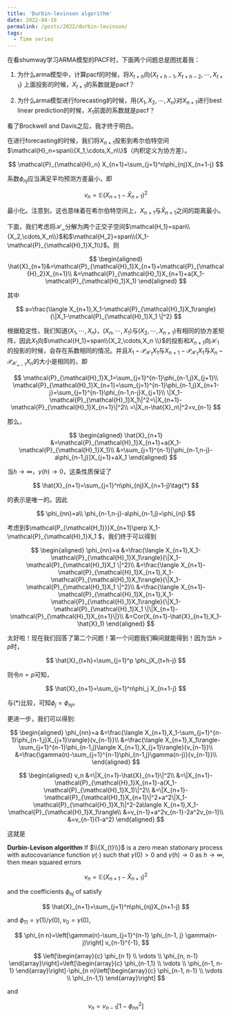 ```yaml
---
title: 'Durbin-levinson algorithm'
date: 2022-04-16
permalink: /posts/2022/durbin-levinson/
tags:
  - Time series
---
```


在看shumway学习ARMA模型的PACF时，下面两个问题总是困扰着我：

1. 为什么arma模型中，计算pacf的时候，将$X_{t+h}$向$\{X_{t+h-1},X_{t+h-2},\cdots,X_{t+1}\}$ 上面投影的时候，$X_{t+1}$的系数就是pacf？

2. 为什么arma模型进行forecasting的时候，用$\{X_1,X_2,\cdots, X_{n}\}$对$X_{n+1}$进行best linear prediction的时候，$X_1$前面的系数就是pacf？

看了Brockwell and Davis之后，我才终于明白。

在进行forecasting的时候，我们将$X_{n+1}$投影到希尔伯特空间$\mathcal{H}_n=span\\{X_1,\cdots,X_n\\}$（内积定义为协方差）。

$$
\mathcal{P}_{\mathcal{H}_n}
X_{n+1}=\sum_{j=1}^n\phi_{nj}X_{n+1-j}
$$

系数$\phi_{nj}$应当满足平均预测方差最小，即

$$
v_n=\mathbb{E}(X_{n+1}-\hat{X}_{n+1})^2
$$

最小化。注意到，这也意味着在希尔伯特空间上，$X_{n+1}$与$\hat{X}_{n+1}$之间的距离最小。

下面，我们考虑将$\mathcal{H_n}$分解为两个正交子空间$\mathcal{H_1}=span\\{X_2,\cdots,X_n\\}$和$\mathcal{H_2}=span\\{X_1-\mathcal{P}_{\mathcal{H}_1}X_1\\}$。则

$$
\begin{aligned}
\hat{X}_{n+1}&=\mathcal{P}_{\mathcal{H}_1}X_{n+1}+\mathcal{P}_{\mathcal{H}_2}X_{n+1}\\
&=\mathcal{P}_{\mathcal{H}_1}X_{n+1}+a(X_1-\mathcal{P}_{\mathcal{H}_1}X_1)
\end{aligned}
$$

其中

$$
a=\frac{\langle X_{n+1},X_1-\mathcal{P}_{\mathcal{H}_1}X_1\rangle}{\|X_1-\mathcal{P}_{\mathcal{H}_1}X_1 \|^2}
$$

根据稳定性，我们知道$(X_1,\cdots,X_{n})$，$(X_{n},\cdots,X_1)$与$(X_2,\cdots,X_{n+1})$有相同的协方差矩阵，因此$X_1$向$\mathcal{H_1}=span\\{X_2,\cdots,X_n \\}$的投影和$X_{n+1}$向$\mathcal{H_1}$的投影的时候，会存在系数相同的情况。并且$X_1-\mathcal{P_{\mathcal{H_1}}}X_1$与$X_{n+1}-\mathcal{P_{\mathcal{H_1}}}X_1$与$X_n-\mathcal{P_{\mathcal{H_{n-1}}}}X_n$的大小是相同的，即

$$
\mathcal{P}_{\mathcal{H}_1}X_1=\sum_{j=1}^{n-1}\phi_{n-1,j}X_{j+1}\\
\mathcal{P}_{\mathcal{H}_1}X_{n+1}=\sum_{j=1}^{n-1}\phi_{n-1,j}X_{n+1-j}=\sum_{j=1}^{n-1}\phi_{n-1,n-j}X_{j+1}\\
\|X_1-\mathcal{P}_{\mathcal{H}_1}X_1\|^2=\|X_{n+1}-\mathcal{P}_{\mathcal{H}_1}X_{n+1}\|^2\\
=\|X_n-\hat{X}_n\|^2=v_{n-1}
$$

那么，

$$
\begin{aligned}
\hat{X}_{n+1}
&=\mathcal{P}_{\mathcal{H}_1}X_{n+1}+a(X_1-\mathcal{P}_{\mathcal{H}_1}X_1)\\
&=\sum_{j=1}^{n-1}[\phi_{n-1,n-j}-a\phi_{n-1,j}]X_{j+1}+aX_1
\end{aligned}
$$

当$h\to \infty$，$\gamma(h)\to 0$，这条性质保证了

$$
\hat{X}_{n+1}=\sum_{j=1}^n\phi_{nj}X_{n+1-j}\tag{*}
$$

的表示是唯一的。因此

$$
\phi_{nn}=a\\
\phi_{n-1,n-j}-a\phi_{n-1,j}=\phi_{nj}
$$

考虑到$\mathcal{P_{\mathcal{H_1}}}X_{n+1}\perp X_1-\mathcal{P}_{\mathcal{H}_1}X_1 $，我们终于可以得到

$$
\begin{aligned}
\phi_{nn}=a
&=\frac{\langle X_{n+1},X_1-\mathcal{P}_{\mathcal{H}_1}X_1\rangle}{\|X_1-\mathcal{P}_{\mathcal{H}_1}X_1 \|^2}\\
&=\frac{\langle X_{n+1}-\mathcal{P}_{\mathcal{H}_1}X_{n+1},X_1-\mathcal{P}_{\mathcal{H}_1}X_1\rangle}{\|X_1-\mathcal{P}_{\mathcal{H}_1}X_1 \|^2}\\
&=\frac{\langle X_{n+1}-\mathcal{P}_{\mathcal{H}_1}X_{n+1},X_1-\mathcal{P}_{\mathcal{H}_1}X_1\rangle}{\|X_1-\mathcal{P}_{\mathcal{H}_1}X_1 \|\|X_{n+1}-\mathcal{P}_{\mathcal{H}_1}X_{n+1}\|}\\
&=Cor(X_{n+1}-\hat{X}_{n+1},X_1-\hat{X}_1)
\end{aligned}
$$

太好啦！现在我们回答了第二个问题！第一个问题我们瞬间就能得到！因为当$h>p$时，

$$
\hat{X}_{t+h}=\sum_{j=1}^p \phi_jX_{t+h-j}
$$

则令$n=p$可知，

$$
\hat{X}_{n+1}=\sum_{j=1}^n\phi_j X_{n+1-j}
$$

与$(*)$比较，可知$\phi_j=\phi_{nj}$。

更进一步，我们可以得到:

$$
\begin{aligned}
\phi_{nn}=a
&=\frac{\langle X_{n+1},X_1-\sum_{j=1}^{n-1}\phi_{n-1,j}X_{j+1}\rangle}{v_{n-1}}\\
&=\frac{\langle X_{n+1},X_1\rangle-\sum_{j=1}^{n-1}\phi_{n-1,j}\langle X_{n+1},X_{j+1}\rangle}{v_{n-1}}\\
&=\frac{\gamma(n)-\sum_{j=1}^{n-1}\phi_{n-1,j}\gamma(n-j)}{v_{n-1}}\\
\end{aligned}
$$

$$
\begin{aligned}
v_n
&=\|X_{n+1}-\hat{X}_{n+1}\|^2\\
&=\|X_{n+1}-\mathcal{P}_{\mathcal{H}_1}X_{n+1}-a(X_1-\mathcal{P}_{\mathcal{H}_1}X_1)\|^2\\
&=\|X_{n+1}-\mathcal{P}_{\mathcal{H}_1}X_{n+1}\|^2+a^2\|X_1-\mathcal{P}_{\mathcal{H}_1}X_1\|^2-2a\langle X_{n+1},X_1-\mathcal{P}_{\mathcal{H}_1}X_1\rangle\\
&=v_{n-1}+a^2v_{n-1}-2a^2v_{n-1}\\
&=v_{n-1}(1-a^2)
\end{aligned}
$$

这就是

**Durbin-Levison algorithm** If $\\{X_{t}\\}$ is a zero mean stationary process with autocovariance function $\gamma(\cdot)$ such that $\gamma(0)>0$ and $\gamma(h) \rightarrow 0$ as $h \rightarrow \infty$, then mean squared errors 

$$
v_{n}=\mathbb{E}(X_{n+1}-\hat{X}_{n+1})^2
$$

and the coefficients $\phi_{n j}$
of satisfy 

$$
\hat{X}_{n+1}=\sum_{j=1}^n\phi_{nj}X_{n+1-j}
$$

and  $\phi_{11}=\gamma(1) / \gamma(0), v_{0}=\gamma(0)$,

$$
\phi_{n n}=\left[\gamma(n)-\sum_{j=1}^{n-1} \phi_{n-1, j} \gamma(n-j)\right] v_{n-1}^{-1},
$$

$$
\left[\begin{array}{c}
\phi_{n 1} \\
\vdots \\
\phi_{n, n-1}
\end{array}\right]=\left[\begin{array}{c}
\phi_{n-1,1} \\
\vdots \\
\phi_{n-1, n-1}
\end{array}\right]-\phi_{n n}\left[\begin{array}{c}
\phi_{n-1, n-1} \\
\vdots \\
\phi_{n-1,1}
\end{array}\right]
$$

and

$$
v_{n}=v_{n-1}\left[1-\phi_{n n}^{2}\right]
$$
